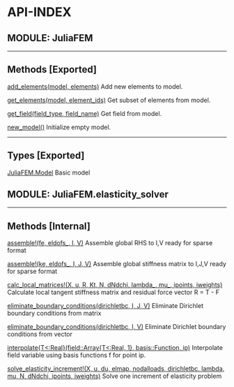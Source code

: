 # API-INDEX


## MODULE: JuliaFEM

---

## Methods [Exported]

[add_elements(model,  elements)](JuliaFEM.md#method__add_elements.1)  Add new elements to model.

[get_elements(model,  element_ids)](JuliaFEM.md#method__get_elements.1)  Get subset of elements from model.

[get_field(field_type,  field_name)](JuliaFEM.md#method__get_field.1)  Get field from model.

[new_model()](JuliaFEM.md#method__new_model.1)  Initialize empty model.

---

## Types [Exported]

[JuliaFEM.Model](JuliaFEM.md#type__model.1)  Basic model

## MODULE: JuliaFEM.elasticity_solver

---

## Methods [Internal]

[assemble!(fe,  eldofs_,  I,  V)](JuliaFEM.elasticity_solver.md#method__assemble.1)  Assemble global RHS to I,V ready for sparse format

[assemble!(ke,  eldofs_,  I,  J,  V)](JuliaFEM.elasticity_solver.md#method__assemble.2)  Assemble global stiffness matrix to I,J,V ready for sparse format

[calc_local_matrices!(X,  u,  R,  Kt,  N,  dNdchi,  lambda_,  mu_,  ipoints,  iweights)](JuliaFEM.elasticity_solver.md#method__calc_local_matrices.1)  Calculate local tangent stiffness matrix and residual force vector R = T - F

[eliminate_boundary_conditions(dirichletbc,  I,  J,  V)](JuliaFEM.elasticity_solver.md#method__eliminate_boundary_conditions.1)  Eliminate Dirichlet boundary conditions from matrix

[eliminate_boundary_conditions(dirichletbc,  I,  V)](JuliaFEM.elasticity_solver.md#method__eliminate_boundary_conditions.2)  Eliminate Dirichlet boundary conditions from vector

[interpolate{T<:Real}(field::Array{T<:Real, 1},  basis::Function,  ip)](JuliaFEM.elasticity_solver.md#method__interpolate.1)  Interpolate field variable using basis functions f for point ip.

[solve_elasticity_increment!(X,  u,  du,  elmap,  nodalloads,  dirichletbc,  lambda,  mu,  N,  dNdchi,  ipoints,  iweights)](JuliaFEM.elasticity_solver.md#method__solve_elasticity_increment.1)  Solve one increment of elasticity problem

